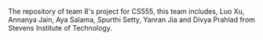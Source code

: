 The repository of team 8's project for CS555, this team includes, Luo Xu, Annanya Jain, Aya Salama, Spurthi Setty, Yanran Jia and Divya Prahlad from Stevens Institute of Technology.
